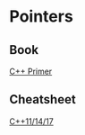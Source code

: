 # Pointers

## Book
[C++ Primer](http://www.informit.com/store/c-plus-plus-primer-9780321714114)

## Cheatsheet
[C++11/14/17](https://github.com/AnthonyCalandra/modern-cpp-features)

